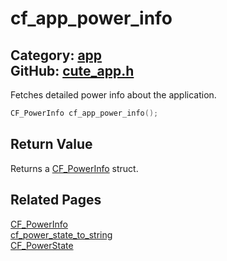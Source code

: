 [//]: # (This file is automatically generated by Cute Framework's docs parser.)
[//]: # (Do not edit this file by hand!)
[//]: # (See: https://github.com/RandyGaul/cute_framework/blob/master/samples/docs_parser.cpp)
[](../header.md ':include')

# cf_app_power_info

Category: [app](/api_reference?id=app)  
GitHub: [cute_app.h](https://github.com/RandyGaul/cute_framework/blob/master/include/cute_app.h)  
---

Fetches detailed power info about the application.

```cpp
CF_PowerInfo cf_app_power_info();
```

## Return Value

Returns a [CF_PowerInfo](/app/cf_powerinfo.md) struct.

## Related Pages

[CF_PowerInfo](/app/cf_powerinfo.md)  
[cf_power_state_to_string](/app/cf_power_state_to_string.md)  
[CF_PowerState](/app/cf_powerstate.md)  
